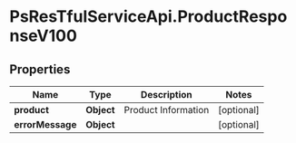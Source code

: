 # PsResTfulServiceApi.ProductResponseV100

## Properties
Name | Type | Description | Notes
------------ | ------------- | ------------- | -------------
**product** | **Object** | Product Information | [optional] 
**errorMessage** | **Object** |  | [optional] 
